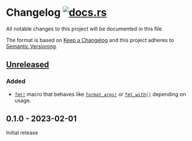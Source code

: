 # Changelog [![docs.rs](https://img.shields.io/crates/v/fmty.svg?style=flat-square&label=docs&color=blue&logo=rust)](https://docs.rs/fmty)

All notable changes to this project will be documented in this file.

The format is based on [Keep a Changelog](http://keepachangelog.com/en/1.0.0/)
and this project adheres to [Semantic Versioning](http://semver.org/spec/v2.0.0.html).

## [Unreleased]

### Added

- [`fmt!`](https://docs.rs/fmty/0.1.1/fmty/macro.fmt.html) macro that behaves
  like [`format_args!`](https://docs.rs/fmty/0.1.*/fmty/macro.format_args.html)
  or [`fmt_with()`](https://docs.rs/fmty/0.1.*/fmty/fn.fmt_with.html) depending
  on usage.

## 0.1.0 - 2023-02-01

Initial release

[Unreleased]: https://github.com/nvzqz/fmty/compare/v0.1.0...HEAD

